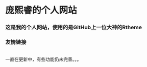 <h1>庞熙睿的个人网站</h1>
<h3>这是我的个人网站，使用的是GitHub上一位大神的Rtheme</h3><h3 herf="https://github.com/RavelloH">友情链接</h3>
<br><a>一直在更新中，有些功能仍未完善。。。</a>
